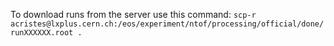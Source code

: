 To download runs from the server use this command:
`scp-r acristes@lxplus.cern.ch:/eos/experiment/ntof/processing/official/done/runXXXXXX.root .`